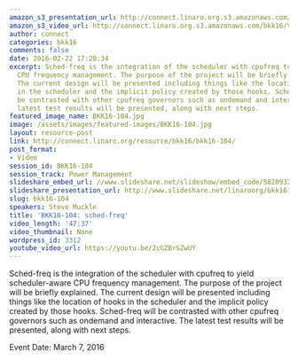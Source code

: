 ```yaml
---
amazon_s3_presentation_url: http://connect.linaro.org.s3.amazonaws.com/bkk16/Presentations/Monday/BKK16-104.pdf
amazon_s3_video_url: http://connect.linaro.org.s3.amazonaws.com/bkk16/Videos/Monday/BKK16-104%20sched-freq.mp4
author: connect
categories: bkk16
comments: false
date: 2016-02-22 17:20:34
excerpt: Sched-freq is the integration of the scheduler with cpufreq to yield scheduler-aware
  CPU frequency management. The purpose of the project will be briefly explained.
  The current design will be presented including things like the location of hooks
  in the scheduler and the implicit policy created by those hooks. Sched-freq will
  be contrasted with other cpufreq governors such as ondemand and interactive. The
  latest test results will be presented, along with next steps.
featured_image_name: BKK16-104.jpg
image: /assets/images/featured-images/BKK16-104.jpg
layout: resource-post
link: http://connect.linaro.org/resource/bkk16/bkk16-104/
post_format:
- Video
session_id: BKK16-104
session_track: Power Management
slideshare_embed_url: //www.slideshare.net/slideshow/embed_code/58209321
slideshare_presentation_url: http://www.slideshare.net/linaroorg/bkk16104-schedfreq
slug: bkk16-104
speakers: Steve Muckle
title: 'BKK16-104: sched-freq'
video_length: '47:37'
video_thumbnail: None
wordpress_id: 3312
youtube_video_url: https://youtu.be/2cGZBrSZwUY
---
```


Sched-freq is the integration of the scheduler with cpufreq to yield scheduler-aware CPU frequency management. The purpose of the project will be briefly explained. The current design will be presented including things like the location of hooks in the scheduler and the implicit policy created by those hooks. Sched-freq will be contrasted with other cpufreq governors such as ondemand and interactive. The latest test results will be presented, along with next steps.

Event Date: March 7, 2016
